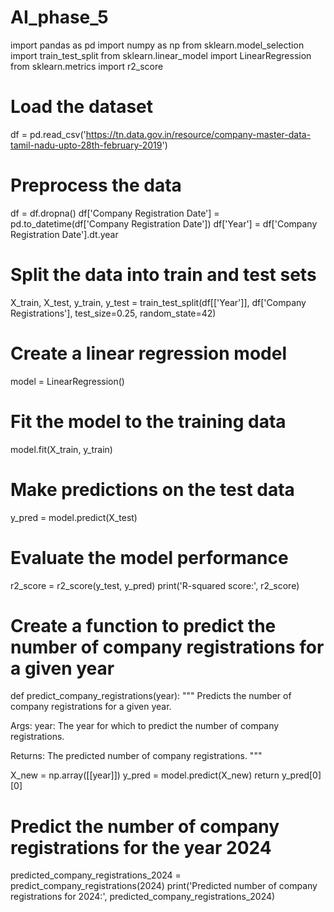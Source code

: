 # AI_phase_5
import pandas as pd
import numpy as np
from sklearn.model_selection import train_test_split
from sklearn.linear_model import LinearRegression
from sklearn.metrics import r2_score

# Load the dataset
df = pd.read_csv('https://tn.data.gov.in/resource/company-master-data-tamil-nadu-upto-28th-february-2019')

# Preprocess the data
df = df.dropna()
df['Company Registration Date'] = pd.to_datetime(df['Company Registration Date'])
df['Year'] = df['Company Registration Date'].dt.year

# Split the data into train and test sets
X_train, X_test, y_train, y_test = train_test_split(df[['Year']], df['Company Registrations'], test_size=0.25, random_state=42)

# Create a linear regression model
model = LinearRegression()

# Fit the model to the training data
model.fit(X_train, y_train)

# Make predictions on the test data
y_pred = model.predict(X_test)

# Evaluate the model performance
r2_score = r2_score(y_test, y_pred)
print('R-squared score:', r2_score)

# Create a function to predict the number of company registrations for a given year
def predict_company_registrations(year):
  """
  Predicts the number of company registrations for a given year.

  Args:
    year: The year for which to predict the number of company registrations.

  Returns:
    The predicted number of company registrations.
  """

  X_new = np.array([[year]])
  y_pred = model.predict(X_new)
  return y_pred[0][0]

# Predict the number of company registrations for the year 2024
predicted_company_registrations_2024 = predict_company_registrations(2024)
print('Predicted number of company registrations for 2024:', predicted_company_registrations_2024)
